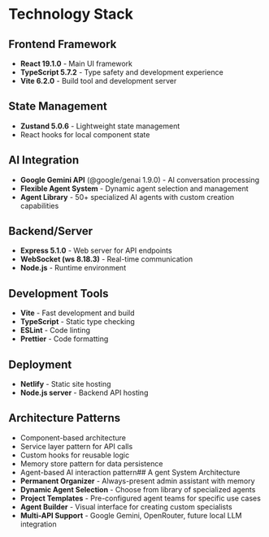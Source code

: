 # Technology Stack

## Frontend Framework
- **React 19.1.0** - Main UI framework
- **TypeScript 5.7.2** - Type safety and development experience
- **Vite 6.2.0** - Build tool and development server

## State Management
- **Zustand 5.0.6** - Lightweight state management
- React hooks for local component state

## AI Integration
- **Google Gemini API** (@google/genai 1.9.0) - AI conversation processing
- **Flexible Agent System** - Dynamic agent selection and management
- **Agent Library** - 50+ specialized AI agents with custom creation capabilities

## Backend/Server
- **Express 5.1.0** - Web server for API endpoints
- **WebSocket (ws 8.18.3)** - Real-time communication
- **Node.js** - Runtime environment

## Development Tools
- **Vite** - Fast development and build
- **TypeScript** - Static type checking
- **ESLint** - Code linting
- **Prettier** - Code formatting

## Deployment
- **Netlify** - Static site hosting
- **Node.js server** - Backend API hosting

## Architecture Patterns
- Component-based architecture
- Service layer pattern for API calls
- Custom hooks for reusable logic
- Memory store pattern for data persistence
- Agent-based AI interaction pattern## A
gent System Architecture
- **Permanent Organizer** - Always-present admin assistant with memory
- **Dynamic Agent Selection** - Choose from library of specialized agents
- **Project Templates** - Pre-configured agent teams for specific use cases
- **Agent Builder** - Visual interface for creating custom specialists
- **Multi-API Support** - Google Gemini, OpenRouter, future local LLM integration